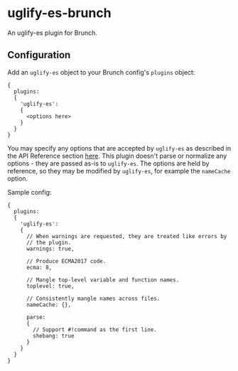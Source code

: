 # uglify-es-brunch
An uglify-es plugin for Brunch.

## Configuration
Add an `uglify-es` object to your Brunch config's `plugins` object:

```
{
  plugins:
  {
    'uglify-es':
    {
      <options here>
    }
  }
}
```

You may specify any options that are accepted by `uglify-es` as described
in the API Reference section [here](https://www.npmjs.com/package/uglify-es).
This plugin doesn't parse or normalize any options - they are passed as-is to
`uglify-es`.  The options are held by reference, so they may be modified by
`uglify-es`, for example the `nameCache` option.

Sample config:

```
{
  plugins:
  {
    'uglify-es':
    {
      // When warnings are requested, they are treated like errors by
      // the plugin.
      warnings: true,

      // Produce ECMA2017 code.
      ecma: 8,

      // Mangle top-level variable and function names.
      toplevel: true,

      // Consistently mangle names across files.
      nameCache: {},

      parse:
      {
        // Support #!command as the first line.
        shebang: true
      }
    }
  }
}
```
